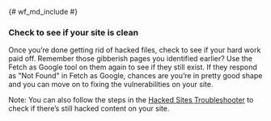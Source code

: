 {# wf_md_include #}

### Check to see if your site is clean

Once you’re done getting rid of hacked files, check to see if your hard
work paid off. Remember those gibberish pages you identified earlier?
Use the Fetch as Google tool on them again to see if they still exist.
If they respond as "Not Found" in Fetch as Google, chances are you’re in
pretty good shape and you can move on to fixing the vulnerabilities on your site.

Note: You can also follow the steps in the
[Hacked Sites Troubleshooter](https://support.google.com/webmasters/troubleshooter/6155978)
to check if there’s still hacked content on your site.
